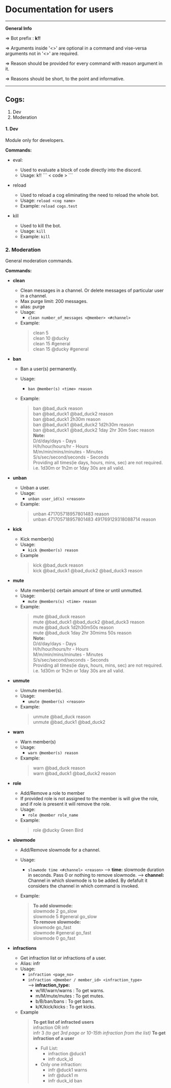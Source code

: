 # Documentation for users
---
**General Info**

=> Bot prefix : **k!!**

=> Arguments inside '<>' are optional in a command and vise-versa arguments not in '<>' are required.

=> Reason should be provided for every command with reason argument in it.

=> Reasons should be short, to the point and informative.

---

## Cogs:
1. Dev
2. Moderation

#### 1. Dev
Module only for developers.

**Commands:**
- eval:
    - Used to evaluate a block of code directly into the discord.
    - Usage: k!!
        \```
        < code >
        \```
        

- reload
    - Used to reload a cog eliminating the need to reload the whole bot.
    - Usage:
        `reload <cog name>`
    - Example:
        `reload cogs.test`

- kill
    - Used to kill the bot.
    - Usage:
        `kill`
    - Example:
        `kill`


### 2. Moderation

General moderation commands.

**Commands:**
- **clean**
    - Clean messages in a channel. Or delete messages of particular user in a channel.
    - Max purge limit: 200 messages.
    - alias: purge
    - Usage:
        - `clean number_of_messages <@member> <#channel>`
    - Example: 
        > clean 5 <br>
        > clean 10 @ducky <br>
        > clean 15 #general <br>
        > clean 15 @ducky #general

- **ban**
    - Ban a user(s) permanently.
    - Usage:
        - `ban @member(s) <time> reason`

    - Example:
        > ban @bad_duck reason <br>
        > ban @bad_duck1 @bad_duck2 reason <br>
        > ban @bad_duck1 2h30m reason <br>
        > ban @bad_duck1 @bad_duck2 1d2h30m reason <br>
        > ban @bad_duck1 @bad_duck2 1day 2hr 30m 5sec reason <br>
        > **Note:** <br> 
        > D/d/day/days - Days <br> 
        > H/h/hour/hours/hr - Hours <br> 
        > M/m/min/mins/minutes - Minutes <br> 
        > S/s/sec/second/seconds - Seconds <br>
        > Providing all times(ie days, hours, mins, sec) are not required. i.e. 1d30m or 1h2m or 1day 30s are all valid.

- **unban**
    - Unban a user.
    - Usage:
        - `unban user_id(s) <reason>`
    - Example:
        > unban 471705718957801483 reason <br> 
        > unban 471705718957801483 491769129318088714 reason

- **kick**
    - Kick member(s)
    - Usage:
        - `kick @member(s) reason`
    - Example
        > kick @bad_duck reason <br>
        > kick @bad_duck1 @bad_duck2 @bad_duck3 reason
    
- **mute**
    - Mute member(s) certain amount of time or until unmutted.
    - Usage:
        - `mute @members(s) <time> reason`
    - Example:
        > mute @bad_duck reason <br>
        > mute @bad_duck1 @bad_duck2 @bad_duck3 reason <br>
        > mute @bad_duck 1d2h30m50s reason <br>
        > mute @bad_duck 1day 2hr 30mims 50s reason <br>
        > **Note:** <br> 
        > D/d/day/days - Days <br> 
        > H/h/hour/hours/hr - Hours <br> 
        > M/m/min/mins/minutes - Minutes <br> 
        > S/s/sec/second/seconds - Seconds <br>
        > Providing all times(ie days, hours, mins, sec) are not required. i.e. 1d30m or 1h2m or 1day 30s are all valid.
            
- **unmute**
    - Unmute member(s).
    - Usage:
        - `umute @member(s) <reason>`
    - Example:
        > unmute @bad_duck reason <br>
        > unmute @bad_duck1 @bad_duck2 

- **warn**
    - Warn member(s)
    - Usage:
        - `warn @member(s) reason`
    - Example:
        > warn @bad_duck reason <br>
        > warn @bad_duck1 @bad_duck2 reason

- **role**
    - Add/Remove a role to member
    - If provided role is not assigned to the member is will give the role, and if role is present it will remove the role.
    - Usage:
        - `role @member role_name`
    - Example:
        > role @ducky Green Bird


- **slowmode**
    - Add/Remove slowmode for a channel.
    - Usage:
        - `slowmode time <#channel> <reason>`
        --> **time:** slowmode duration in seconds. Pass 0 or nothing to remove slowmode.
        --> **channel:** Channel in which slowmode is to be added. By defafult it considers the channel in which command is invoked.

    - Example:
        > **To add slowmode:** <br>
        > slowmode 2 go_slow <br>
        > slowmode 5 #general go_slow <br>
        > **To remove slowmode:** <br>
        > slowmode go_fast<br>
        > slowmode #general go_fast<br> 
        > slowmode 0 go_fast

- **infractions**
    - Get infraction list or infractions of a user.
    - Alias: infr
    - Usage:
        - `infraction <page_no>` <br>
        - `infraction <@member / member_id> <infraction_type>` <br>
        --> **infraction_type:**
            - w/W/warn/warns : To get warns.
            - m/M/mute/mutes : To get mutes.
            - b/B/ban/bans : To get bans.
            - k/K/kick/kicks : To get kicks.
    - Example
        > **To get list of infracted users** <br>
        > infraction OR infr <br>
        > infr 3 *(to get 3rd page or 10-15th infraction from the list)*
        > **To get infraction of a user** <br>
        >   - Full List: <br>
        >       - infraction @duck1 <br>
        >       - infr duck_id
        >   - Only one infraction: <br>
        >       - infr @duck1 warns <br>
        >       - infr @duck1 m <br>
        >       - infr duck_id ban <br>